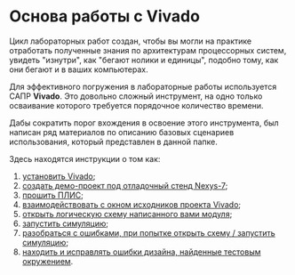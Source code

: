 # Основа работы с Vivado

Цикл лабораторных работ создан, чтобы вы могли на практике отработать полученные знания по архитектурам процессорных систем, увидеть "изнутри", как "бегают нолики и единицы", подобно тому, как они бегают и в ваших компьютерах.

Для эффективного погружения в лабораторные работы используется САПР **Vivado**. Это довольно сложный инструмент, на одно только осваивание которого требуется порядочное количество времени.

Дабы сократить порог вхождения в освоение этого инструмента, был написан ряд материалов по описанию базовых сценариев использования, который представлен в данной папке.

Здесь находятся инструкции о том как:

1. [установить Vivado](Install%20Vivado.md);
2. [создать демо-проект под отладочный стенд Nexys-7](Vivado%20trainer.md);
3. [прошить ПЛИС](How%20to%20program%20an%20fpga%20board.md);
4. [взаимодействовать с окном исходников проекта Vivado](How%20to%20use%20Source%20Window.md);
5. [открыть логическую схему написанного вами модуля](How%20to%20open%20a%20schematic.md);
6. [запустить симуляцию](Run%20Simulation.md);
7. [разобраться с ошибками, при попытке открыть схему / запустить симуляцию](Elaboration%20failed.md);
8. [находить и исправлять ошибки дизайна, найденные тестовым окружением](Debug%20manual.md).
